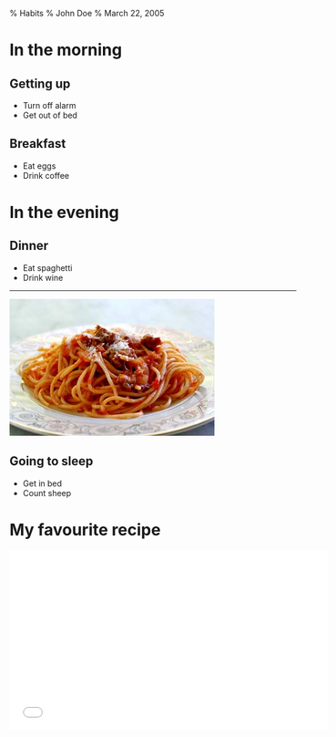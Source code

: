 % Habits
% John Doe
% March 22, 2005

# In the morning

## Getting up

- Turn off alarm
- Get out of bed

## Breakfast

- Eat eggs
- Drink coffee

# In the evening

## Dinner

- Eat spaghetti
- Drink wine

------------------

![picture of spaghetti](images/spaghetti.jpg)

## Going to sleep

- Get in bed
- Count sheep

# My favourite recipe

<iframe width="560" height="315" src="//www.youtube.com/embed/bjmYkPkjnVo" frameborder="0" allowfullscreen></iframe>

<!--
cd working directory
pandoc -t slidy -s slides.md -o slides.html # slidy
-->

